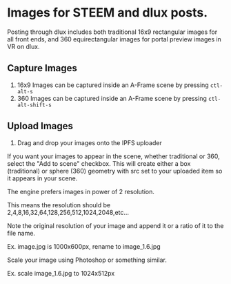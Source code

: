 # Images for STEEM and dlux posts.
Posting through dlux includes both traditional 16x9 rectangular images for all front ends, and 360 equirectangular images for portal preview images in VR on dlux.

## Capture Images
1. 16x9 Images can be captured inside an A-Frame scene by pressing `ctl-alt-s`
2. 360 Images can be captured inside an A-Frame scene by pressing `ctl-alt-shift-s`

## Upload Images
1. Drag and drop your images onto the IPFS uploader

If you want your images to appear in the scene, whether traditional or 360, select the "Add to scene" checkbox. This will create either a box (traditional) or sphere (360) geometry with src set to your uploaded item so it appears in your scene.

The engine prefers images in power of 2 resolution.

This means the resolution should be 2,4,8,16,32,64,128,256,512,1024,2048,etc...

Note the original resolution of your image and append it or a ratio of it to the file name.

Ex. image.jpg is 1000x600px, rename to image_1.6.jpg

Scale your image using Photoshop or something similar.

Ex. scale image_1.6.jpg to 1024x512px

